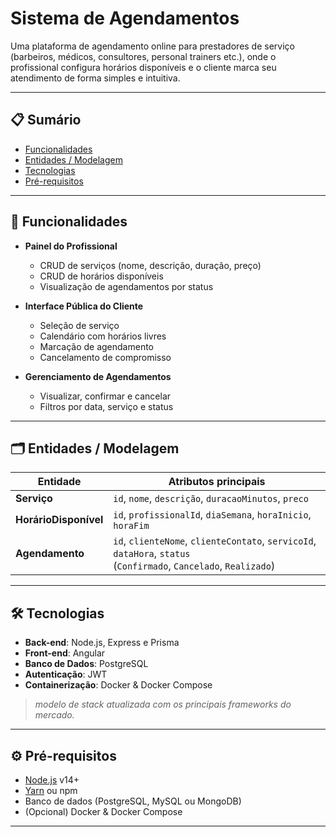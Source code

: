 # Sistema de Agendamentos

Uma plataforma de agendamento online para prestadores de serviço (barbeiros, médicos, consultores, personal trainers etc.), onde o profissional configura horários disponíveis e o cliente marca seu atendimento de forma simples e intuitiva.

---

## 📋 Sumário

- [Funcionalidades](#funcionalidades)  
- [Entidades / Modelagem](#entidades--modelagem)  
- [Tecnologias](#tecnologias)  
- [Pré-requisitos](#pré-requisitos)  

---

## 🚀 Funcionalidades

- **Painel do Profissional**  
  - CRUD de serviços (nome, descrição, duração, preço)  
  - CRUD de horários disponíveis  
  - Visualização de agendamentos por status  

- **Interface Pública do Cliente**  
  - Seleção de serviço  
  - Calendário com horários livres  
  - Marcação de agendamento  
  - Cancelamento de compromisso  

- **Gerenciamento de Agendamentos**  
  - Visualizar, confirmar e cancelar  
  - Filtros por data, serviço e status  

---

## 🗂️ Entidades / Modelagem

| Entidade             | Atributos principais                                                  |
|----------------------|-----------------------------------------------------------------------|
| **Serviço**          | `id`, `nome`, `descrição`, `duracaoMinutos`, `preco`                  |
| **HorárioDisponível**| `id`, `profissionalId`, `diaSemana`, `horaInicio`, `horaFim`          |
| **Agendamento**      | `id`, `clienteNome`, `clienteContato`, `servicoId`, `dataHora`, `status`<br/>(`Confirmado`, `Cancelado`, `Realizado`) |

---

## 🛠️ Tecnologias

- **Back-end**: Node.js, Express e Prisma 
- **Front-end**: Angular 
- **Banco de Dados**: PostgreSQL
- **Autenticação**: JWT  
- **Containerização**: Docker & Docker Compose  

> _modelo de stack atualizada com os principais frameworks do mercado._

---

## ⚙️ Pré-requisitos

- [Node.js](https://nodejs.org/) v14+  
- [Yarn](https://yarnpkg.com/) ou npm  
- Banco de dados (PostgreSQL, MySQL ou MongoDB)  
- (Opcional) Docker & Docker Compose  

---
